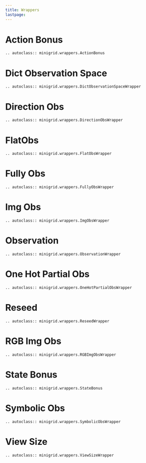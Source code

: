 ```yaml
---
title: Wrappers
lastpage:
---
```


# Action Bonus

```{eval-rst}
.. autoclass:: minigrid.wrappers.ActionBonus
```

# Dict Observation Space

```{eval-rst}
.. autoclass:: minigrid.wrappers.DictObservationSpaceWrapper
```

# Direction Obs

```{eval-rst}
.. autoclass:: minigrid.wrappers.DirectionObsWrapper
```

# FlatObs

```{eval-rst}
.. autoclass:: minigrid.wrappers.FlatObsWrapper
```

# Fully Obs

```{eval-rst}
.. autoclass:: minigrid.wrappers.FullyObsWrapper
```

# Img Obs

```{eval-rst}
.. autoclass:: minigrid.wrappers.ImgObsWrapper
```

# Observation

```{eval-rst}
.. autoclass:: minigrid.wrappers.ObservationWrapper
```

# One Hot Partial Obs

```{eval-rst}
.. autoclass:: minigrid.wrappers.OneHotPartialObsWrapper
```

# Reseed

```{eval-rst}
.. autoclass:: minigrid.wrappers.ReseedWrapper
```

# RGB Img Obs

```{eval-rst}
.. autoclass:: minigrid.wrappers.RGBImgObsWrapper
```

# State Bonus

```{eval-rst}
.. autoclass:: minigrid.wrappers.StateBonus
```

# Symbolic Obs

```{eval-rst}
.. autoclass:: minigrid.wrappers.SymbolicObsWrapper
```

# View Size

```{eval-rst}
.. autoclass:: minigrid.wrappers.ViewSizeWrapper
```
